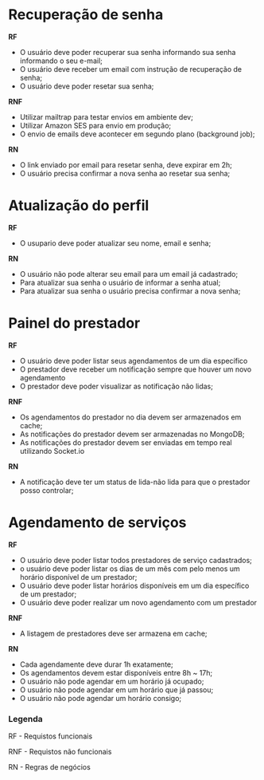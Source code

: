 # Recuperação de senha

**RF**

- O usuário deve poder recuperar sua senha informando sua senha informando o seu e-mail;
- O usuário deve receber um email com instrução de recuperação de senha;
- O usuário deve poder resetar sua senha;

**RNF**

- Utilizar mailtrap para testar envios em ambiente dev;
- Utilizar Amazon SES para envio em produção;
- O envio de emails deve acontecer em segundo plano (background job);

**RN**

- O link enviado por email para resetar senha, deve expirar em 2h;
- O usuário precisa confirmar a nova senha ao resetar sua senha;

# Atualização do perfil

**RF**

- O usupario deve poder atualizar seu nome, email e senha;

**RN**

- O usuário não pode alterar seu email para um email já cadastrado;
- Para atualizar sua senha o usuário de informar a senha atual;
- Para atualizar sua senha o usuário precisa confirmar a nova senha;


# Painel do prestador

**RF**

- O usuário deve poder listar seus agendamentos de um dia específico
- O prestador deve receber um notificação sempre que houver um novo agendamento
- O prestador deve poder visualizar as notificação não lidas;

**RNF**

- Os agendamentos do prestador no dia devem ser armazenados em cache;
- As notificações do prestador devem ser armazenadas no MongoDB;
- As notificações do prestador devem ser enviadas em tempo real utilizando Socket.io

**RN**

- A notificação deve ter um status de lida-não lida para que o prestador posso controlar;

# Agendamento de serviços

**RF**

- O usuário deve poder listar todos prestadores de serviço cadastrados;
- o usuário deve poder listar os dias de um mês com pelo menos um horário disponível de um prestador;
- O usuário deve poder listar horários disponíveis em um dia específico de um prestador;
- O usuário deve poder realizar um novo agendamento com um prestador

**RNF**

- A listagem de prestadores deve ser armazena em cache;

**RN**

- Cada agendamente deve durar 1h exatamente;
- Os agendamentos devem estar disponíveis entre 8h ~ 17h;
- O usuário não pode agendar em um horário já ocupado;
- O usuário não pode agendar em um horário que já passou;
- O usuário não pode agendar um horário consigo;

### Legenda

RF - Requistos funcionais

RNF - Requistos não funcionais

RN - Regras de negócios
